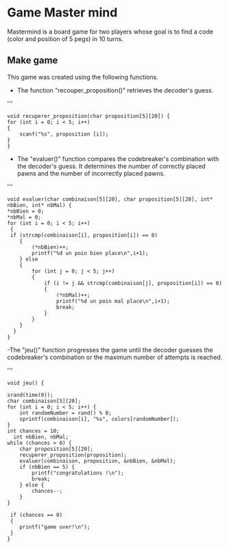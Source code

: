 # Game Master mind
Mastermind is a board game for two players whose goal is to find a code (color and position of 5 pegs) in 10 turns.
## Make game

This game was created using the following functions.

- The function "recouper_proposition()" retrieves the decoder's guess.

'''

    void recuperer_proposition(char proposition[5][20]) {
    for (int i = 0; i < 5; i++)
    {
        scanf("%s", proposition [i]);
    }
    }
    


- The "evaluer()" function compares the codebreaker's combination with the decoder's guess. It determines the number of correctly placed pawns and the number of incorrectly placed pawns.

'''
    
    void evaluer(char combinaison[5][20], char proposition[5][20], int* nbBien, int* nbMal) {
    *nbBien = 0;
    *nbMal = 0;
    for (int i = 0; i < 5; i++)
     {
     if (strcmp(combinaison[i], proposition[i]) == 0)
        {
            (*nbBien)++;
            printf("%d un poin bien place\n",i+1);
        } else
        {
            for (int j = 0; j < 5; j++)
            {
                if (i != j && strcmp(combinaison[j], proposition[i]) == 0)
                {
                    (*nbMal)++;
                    printf("%d un poin mal place\n",i+1);
                    break;
                }
            }
        }
      }
    }


-The "jeu()" function progresses the game until the decoder guesses the codebreaker's combination or the maximum number of attempts is reached.
 
 '''

    void jeu() {

    srand(time(0));
    char combinaison[5][20];
    for (int i = 0; i < 5; i++) {
        int randomNumber = rand() % 8;
        sprintf(combinaison[i], "%s", colors[randomNumber]);
    }
    int chances = 10;
      int nbBien, nbMal;
    while (chances > 0) {
        char proposition[5][20];
        recuperer_proposition(proposition);
        evaluer(combinaison, proposition, &nbBien, &nbMal);
        if (nbBien == 5) {
            printf("congratulations !\n");
            break;
        } else {
            chances--;
        }
    }

     if (chances == 0) 
     {
        printf("game over!\n");
     }
    }
